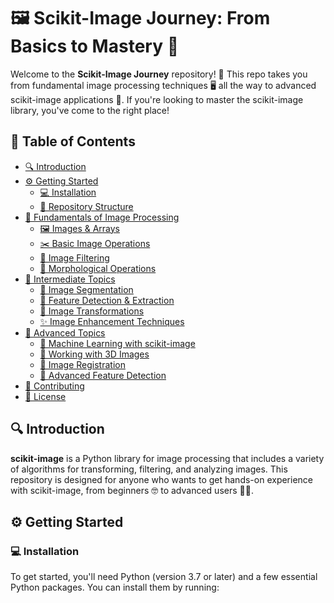 # 🖼️ Scikit-Image Journey: From Basics to Mastery 🌌

Welcome to the **Scikit-Image Journey** repository! 🚀 This repo takes you from fundamental image processing techniques 🖥️ all the way to advanced scikit-image applications 🎨. If you're looking to master the scikit-image library, you've come to the right place!

## 📖 Table of Contents
- [🔍 Introduction](#-introduction)
- [⚙️ Getting Started](#%EF%B8%8F-getting-started)
  - [💻 Installation](#-installation)
  - [📁 Repository Structure](#-repository-structure)
- [🔧 Fundamentals of Image Processing](#-fundamentals-of-image-processing)
  - [🖼️ Images & Arrays](#-images--arrays)
  - [✂️ Basic Image Operations](#-basic-image-operations)
  - [🎨 Image Filtering](#-image-filtering)
  - [🔲 Morphological Operations](#-morphological-operations)
- [🔄 Intermediate Topics](#-intermediate-topics)
  - [🧩 Image Segmentation](#-image-segmentation)
  - [📍 Feature Detection & Extraction](#-feature-detection--extraction)
  - [🔄 Image Transformations](#-image-transformations)
  - [✨ Image Enhancement Techniques](#-image-enhancement-techniques)
- [🧠 Advanced Topics](#-advanced-topics)
  - [🤖 Machine Learning with scikit-image](#-machine-learning-with-scikit-image)
  - [🧊 Working with 3D Images](#-working-with-3d-images)
  - [🔗 Image Registration](#-image-registration)
  - [🔬 Advanced Feature Detection](#-advanced-feature-detection)
- [🤝 Contributing](#-contributing)
- [📜 License](#-license)

## 🔍 Introduction
**scikit-image** is a Python library for image processing that includes a variety of algorithms for transforming, filtering, and analyzing images. This repository is designed for anyone who wants to get hands-on experience with scikit-image, from beginners 🤓 to advanced users 👩‍💻.

## ⚙️ Getting Started

### 💻 Installation
To get started, you'll need Python (version 3.7 or later) and a few essential Python packages. You can install them by running:
